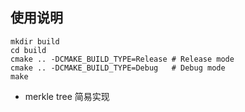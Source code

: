 ## 使用说明

```shell
mkdir build
cd build
cmake .. -DCMAKE_BUILD_TYPE=Release	# Release mode
cmake .. -DCMAKE_BUILD_TYPE=Debug	# Debug mode
make
```

- merkle tree 简易实现
